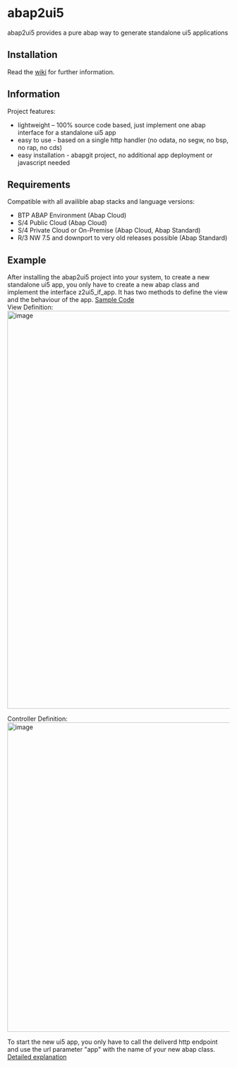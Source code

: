 # abap2ui5

abap2ui5 provides a pure abap way to generate standalone ui5 applications

## Installation
Read the [wiki](https://github.com/oblomov-dev/abap2ui5/wiki) for further information.

## Information
Project features:
* lightweight – 100% source code based, just implement one abap interface for a standalone ui5 app
* easy to use - based on a single http handler (no odata, no segw, no bsp, no rap, no cds)
* easy installation - abapgit project, no additional app deployment or javascript needed

## Requirements
Compatible with all availible abap stacks and language versions:
* BTP ABAP Environment (Abap Cloud)
* S/4 Public Cloud (Abap Cloud)
* S/4 Private Cloud or On-Premise (Abap Cloud, Abap Standard)
* R/3 NW 7.5 and downport to very old releases possible (Abap Standard)

## Example
After installing the abap2ui5 project into your system, to create a new standalone ui5 app, you only have to create a new abap class and implement the interface z2ui5_if_app. It has two methods to define the view and the behaviour of the app. [Sample Code](https://github.com/oblomov-dev/abap2ui5/blob/main/src/90/z2ui5_cl_app_demo_02.clas.abap)<br>
View Definition:<br>
<img width="900" alt="image" src="https://user-images.githubusercontent.com/102328295/207578802-c15add24-5ee9-4eb9-8373-49ecff6cb2a3.png">

Controller Definition: <br>
<img width="700" alt="image" src="https://user-images.githubusercontent.com/102328295/207333675-3e9418dc-ca5c-4948-b967-1b34776d25e7.png">

To start the new ui5 app, you only have to call the deliverd http endpoint and use the url parameter "app" with the name of your new abap class. [Detailed explanation](https://github.com/oblomov-dev/abap2ui5/wiki)
